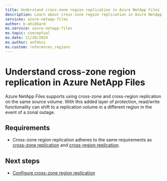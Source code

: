 ```yaml
---
title: Understand cross-zone region replication in Azure NetApp Files
description: Learn about cross-zone region replication in Azure NetApp Files for creating an extra layer of data protection.  
services: azure-netapp-files
author: b-ahibbard
ms.service: azure-netapp-files
ms.topic: conceptual
ms.date: 11/20/2024
ms.author: anfdocs
ms.custom: references_regions
---
```


# Understand cross-zone region replication in Azure NetApp Files

Azure NetApp Files supports using cross-zone and cross-region replication on the same source volume. With this added layer of protection, read/write functionality can shift to a replication volume in a different region in the event of a zonal outage. 

## Requirements 

* Cross-zone region replication adheres to the same requirements as [cross-zone replication](cross-zone-replication-requirements-considerations.md) and [cross-region replication](cross-region-replication.md).

## Next steps

- [Configure cross-zone region replication](cross-zone-region-replication-configure.md)